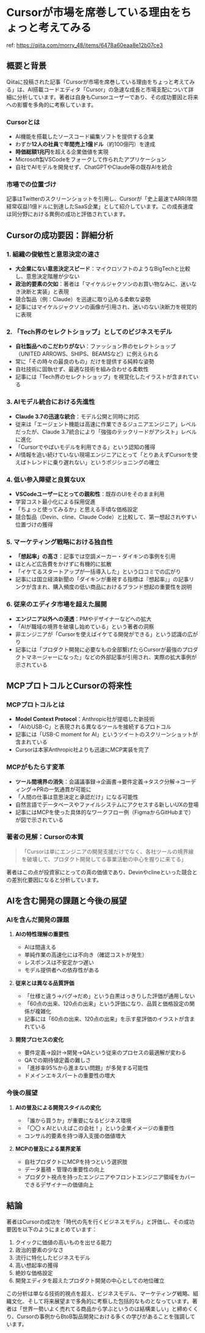 # Cursorが市場を席巻している理由をちょっと考えてみる

ref: <https://qiita.com/morry_48/items/6478a60eaa8e12b07ce3>

## 概要と背景

Qiitaに投稿された記事「Cursorが市場を席巻している理由をちょっと考えてみる」は、AI搭載コードエディタ「Cursor」の急速な成長と市場支配について詳細に分析しています。著者は自身もCursorユーザーであり、その成功要因と将来への影響を多角的に考察しています。

### Cursorとは

* AI機能を搭載したソースコード編集ソフトを提供する企業
* わずか**12人の社員**で**年間売上1億ドル**（約100億円）を達成
* **時価総額1兆円**を超える企業価値を実現
* Microsoft製VSCodeをフォークして作られたアプリケーション
* 自社でAIモデルを開発せず、ChatGPTやClaude等の既存AIを統合

### 市場での位置づけ

記事はTwitterのスクリーンショットを引用し、Cursorが「史上最速でARR(年間経常収益)1億ドルに到達したSaaS企業」として紹介しています。この成長速度は同分野における異例の成功と評価されています。

## Cursorの成功要因：詳細分析

### 1. 組織の俊敏性と意思決定の速さ

* **大企業にない意思決定スピード**：マイクロソフトのようなBigTechと比較し、意思決定階層が少ない
* **政治的要素の欠如**：著者は「マイケルジャクソンのお買い物なみに、迷いなき決断と実装」と表現
* 競合製品（例：Claude）を迅速に取り込める柔軟な姿勢
* 記事にはマイケルジャクソンの画像が引用され、迷いのない決断力を視覚的に表現

### 2. 「Tech界のセレクトショップ」としてのビジネスモデル

* **自社製品へのこだわりがない**：ファッション界のセレクトショップ（UNITED ARROWS、SHIPS、BEAMSなど）に例えられる
* 常に「その時々の最良のもの」だけを提供する純粋な姿勢
* 自社技術に固執せず、最適な技術を組み合わせる柔軟性
* 記事には「Tech界のセレクトショップ」を視覚化したイラストが含まれている

### 3. AIモデル統合における先進性

* **Claude 3.7の迅速な統合**：モデル公開と同時に対応
* 従来は「エージェント機能は高速に作業できるジュニアエンジニア」レベルだったが、Claude 3.7統合により「強強のテックリードがアシスト」レベルに進化
* 「Cursorでやばいモデルを利用できる」という認知の獲得
* AI情報を追い続けていない現場エンジニアにとって「とりあえずCursorを使えばトレンドに乗り遅れない」というポジショニングの確立

### 4. 低い参入障壁と良質なUX

* **VSCodeユーザーにとっての親和性**：既存のUIをそのまま利用
* 学習コスト最小化による採用促進
* 「ちょっと使ってみるか」と思える手頃な価格設定
* 競合製品（Devin、cline、Claude Code）と比較して、第一想起されやすい位置づけの獲得

### 5. マーケティング戦略における独自性

* **「想起率」の高さ**：記事では空調メーカー・ダイキンの事例を引用
* ほとんど広告費をかけずに有機的に拡散
* 「イケてるスタートアップが一括導入した」という口コミでの広がり
* 記事には国立経済新聞の「ダイキンが重視する指標は『想起率』」の記事リンクが含まれ、購入頻度の低い商品におけるブランド想起の重要性を説明

### 6. 従来のエディタ市場を超えた展開

* **エンジニア以外への浸透**：PMやデザイナーなどへの拡大
* 「AIが職域の境界を破壊し始めている」という著者の洞察
* 非エンジニアが「Cursorを使えばイケてる開発ができる」という認識の広がり
* 記事には「プロダクト開発に必要なもの全部繋げたらCursorが最強のプロダクトマネージャーになった」などの外部記事が引用され、実際の拡大事例が示されている

## MCPプロトコルとCursorの将来性

### MCPプロトコルとは

* **Model Context Protocol**：Anthropic社が提唱した新技術
* 「AIのUSB-C」と表現される異なるツールを接続するプロトコル
* 記事には「USB-C moment for AI」というツイートのスクリーンショットが含まれている
* Cursorは本家Anthropic社よりも迅速にMCP実装を完了

### MCPがもたらす変革

* **ツール間境界の消失**：会議議事録→企画書→要件定義→タスク分解→コーディング→PRの一気通貫が可能に
* 「人間の仕事は意思決定と承認だけ」になる可能性
* 自然言語でデータベースやファイルシステムにアクセスする新しいUXの登場
* 記事にはMCPを使った具体的なワークフロー例（FigmaからGitHubまで）が図で示されている

### 著者の見解：Cursorの本質
>
> 「Cursorは単にエンジニアの開発支援だけでなく、各社ツールの境界線を破壊して、プロダクト開発してる事業活動の中心を握りに来てる」

著者はこの点が投資家にとっての真の価値であり、Devinやclineといった競合との差別化要因になると分析しています。

## AIを含む開発の課題と今後の展望

### AIを含んだ開発の課題

1. **AIの特性理解の重要性**
   * AIは間違える
   * 単純作業の高速化には不向き（確認コストが発生）
   * レスポンスは不安定かつ遅い
   * モデル提供者への依存性がある

2. **従来とは異なる品質評価**
   * 「仕様と違う→バグ→だめ」という白黒はっきりした評価が通用しない
   * 「60点の出来、120点の出来」という評価になり、品質と価格設定の関係が複雑化
   * 記事には「60点の出来、120点の出来」を示す星評価のイラストが含まれている

3. **開発プロセスの変化**
   * 要件定義→設計→開発→QAという従来のプロセスの最適解が変わる
   * QAでの期待値定義の難しさ
   * 「進捗率95%から進まない問題」が多発する可能性
   * ドメインエキスパートの重要性の増大

### 今後の展望

1. **AIの普及による開発スタイルの変化**
   * 「誰から買うか」が重要になるビジネス環境
   * 「〇〇 x AIといえばこの会社！」という企業イメージの重要性
   * コンサル的要素を持つ導入支援の価値増大

2. **MCPの普及による業界変革**
   * 自社プロダクトにMCPを持つという選択肢
   * データ蓄積・管理の重要性の向上
   * プロダクト視点を持ったエンジニアやフロントエンジニア領域をカバーできるデザイナーの価値向上

## 結論

著者はCursorの成功を「時代の先を行くビジネスモデル」と評価し、その成功要因を以下のようにまとめています：

1. クイックに価値の高いものを出せる能力
2. 政治的要素の少なさ
3. 流行に特化したビジネスモデル
4. 高い想起率の獲得
5. 絶妙な価格設定
6. 開発エディタを超えたプロダクト開発の中心としての地位確立

この分析は単なる技術的視点を超え、ビジネスモデル、マーケティング戦略、組織文化、そして将来展望まで多角的に考察した包括的なものとなっています。著者は「世界一勢いよく売れてる商品から学ぶというのは結構楽しい」と締めくくり、Cursorの事例からBtoB製品開発における多くの学びがあることを強調しています。
